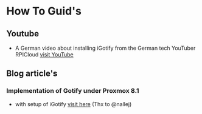 # How To Guid's

## Youtube
* A German video about installing iGotify from the German tech YouTuber RPICloud [visit YouTube](https://www.youtube.com/watch?v=hKlHL4wGgpY)

## Blog article's
### Implementation of Gotify under Proxmox 8.1
* with setup of iGotify [visit here](https://homelab.casaursus.net/proxmox-notifications/) (Thx to @nallej)
